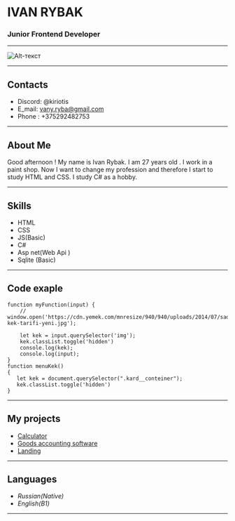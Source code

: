 # IVAN RYBAK

### Junior Frontend Developer

---

![Alt-текст](https://sun9-9.userapi.com/impg/GgEVWsg13D96Dc9jU_bj_fOcwAnt2FOWFQPpGg/J2ySk0wYg04.jpg?size=464x564&quality=95&sign=3ea97630657c0ca41765a680dba7d0ae&type=album)

---

## Contacts

-   Discord: @kiriotis
-   E_mail: vany.ryba@gmail.com
-   Phone : +375292482753

---

## About Me

Good afternoon ! My name is Ivan Rybak. I am 27 years old . I work in a paint shop. Now I want to change my profession and therefore I start to study HTML and CSS. I study C# as a hobby.

---

## Skills

-   HTML
-   CSS
-   JS(Basic)
-   C#
-   Asp net(Web Api )
-   Sqlite (Basic)

---

## Code exaple

```
function myFunction(input) {
    // window.open('https://cdn.yemek.com/mnresize/940/940/uploads/2014/07/sade-kek-tarifi-yeni.jpg');

    let kek = input.querySelector('img');
    kek.classList.toggle('hidden')
    console.log(kek);
    console.log(input);
}
function menuKek()
{
   let kek = document.querySelector(".kard__conteiner");
   kek.classList.toggle('hidden')
}
```

---

## My projects

-   [Calculator](https://github.com/kiriotis/top-cuclulator)
-   [Goods accounting software](https://github.com/kiriotis/magazin-with-ui)
-   [Landing ](https://github.com/kiriotis/landing-lab-)

---

## Languages

-   _Russian(Native)_
-   _English(B1)_

---
